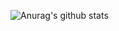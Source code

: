 
![Anurag's github stats](https://github-readme-stats.vercel.app/api?username=yanstu&theme=vue&show_icons=true)
